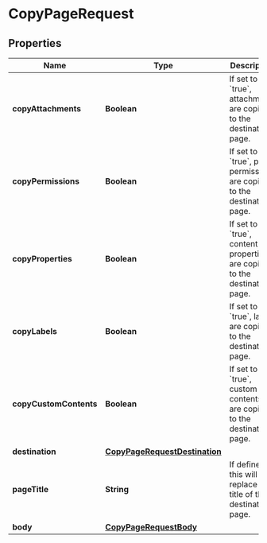 # CopyPageRequest

## Properties
Name | Type | Description | Notes
------------ | ------------- | ------------- | -------------
**copyAttachments** | **Boolean** | If set to &#x60;true&#x60;, attachments are copied to the destination page. |  [optional]
**copyPermissions** | **Boolean** | If set to &#x60;true&#x60;, page permissions are copied to the destination page. |  [optional]
**copyProperties** | **Boolean** | If set to &#x60;true&#x60;, content properties are copied to the destination page. |  [optional]
**copyLabels** | **Boolean** | If set to &#x60;true&#x60;, labels are copied to the destination page. |  [optional]
**copyCustomContents** | **Boolean** | If set to &#x60;true&#x60;, custom contents are copied to the destination page. |  [optional]
**destination** | [**CopyPageRequestDestination**](CopyPageRequestDestination.md) |  | 
**pageTitle** | **String** | If defined, this will replace the title of the destination page. |  [optional]
**body** | [**CopyPageRequestBody**](CopyPageRequestBody.md) |  |  [optional]
